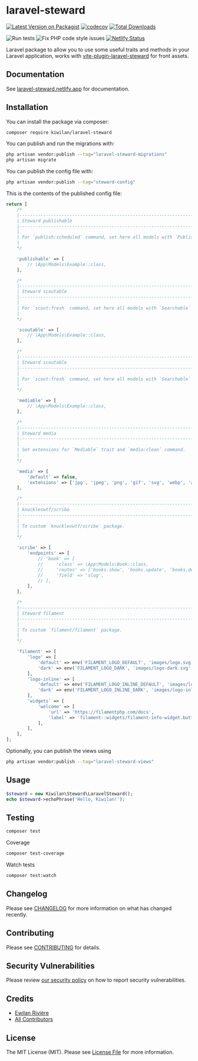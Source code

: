 # **laravel-steward**

[![Latest Version on Packagist](https://img.shields.io/packagist/v/kiwilan/laravel-steward.svg?style=flat-square)](https://packagist.org/packages/kiwilan/laravel-steward)
[![codecov](https://codecov.io/gh/kiwilan/laravel-steward/branch/main/graph/badge.svg?token=CBWSPNZSRA)](https://codecov.io/gh/kiwilan/laravel-steward)
[![Total Downloads](https://img.shields.io/packagist/dt/kiwilan/laravel-steward.svg?style=flat-square)](https://packagist.org/packages/kiwilan/laravel-steward)

![Run tests](https://github.com/kiwilan/laravel-steward/actions/workflows/run-tests.yml/badge.svg)
![Fix PHP code style issues](https://github.com/kiwilan/laravel-steward/actions/workflows/fix-php-code-style-issues.yml/badge.svg)
[![Netlify Status](https://api.netlify.com/api/v1/badges/2b7e3e6b-6789-4ea5-a92c-64d57ac58aad/deploy-status)](https://app.netlify.com/sites/laravel-steward/deploys)

Laravel package to allow you to use some useful traits and methods in your Laravel application, works with [vite-plugin-laravel-steward](https://github.com/kiwilan/vite-plugin-laravel-steward) for front assets.

## Documentation

See [laravel-steward.netlify.app](https://laravel-steward.netlify.app/) for documentation.

## Installation

You can install the package via composer:

```bash
composer require kiwilan/laravel-steward
```

You can publish and run the migrations with:

```bash
php artisan vendor:publish --tag="laravel-steward-migrations"
php artisan migrate
```

You can publish the config file with:

```bash
php artisan vendor:publish --tag="steward-config"
```

This is the contents of the published config file:

```php
return [
    /*
    |--------------------------------------------------------------------------
    | Steward publishable
    |--------------------------------------------------------------------------
    |
    | For `publish:scheduled` command, set here all models with `Publishable` trait.
    |
    */

    'publishable' => [
        // \App\Models\Example::class,
    ],

    /*
    |--------------------------------------------------------------------------
    | Steward scoutable
    |--------------------------------------------------------------------------
    |
    | For `scout:fresh` command, set here all models with `Searchable` trait.
    |
    */

    'scoutable' => [
        // \App\Models\Example::class,
    ],

    /*
    |--------------------------------------------------------------------------
    | Steward scoutable
    |--------------------------------------------------------------------------
    |
    | For `scout:fresh` command, set here all models with `Searchable` trait.
    |
    */

    'mediable' => [
        // \App\Models\Example::class,
    ],

    /*
    |--------------------------------------------------------------------------
    | Steward media
    |--------------------------------------------------------------------------
    |
    | Set extensions for `Mediable` trait and `media:clean` command.
    |
    */

    'media' => [
        'default' => false,
        'extensions' => ['jpg', 'jpeg', 'png', 'gif', 'svg', 'webp', 'avif'],
    ],

    /*
    |--------------------------------------------------------------------------
    | knuckleswtf/scribe
    |--------------------------------------------------------------------------
    |
    | To custom `knuckleswtf/scribe` package.
    |
    */

    'scribe' => [
        'endpoints' => [
            // 'book' => [
            //     'class' => \App\Models\Book::class,
            //     'routes' => ['books.show', 'books.update', 'books.destroy'],
            //     'field' => 'slug',
            // ],
        ],
    ],

    /*
    |--------------------------------------------------------------------------
    | Steward filament
    |--------------------------------------------------------------------------
    |
    | To custom `filament/filament` package.
    |
    */

    'filament' => [
        'logo' => [
            'default' => env('FILAMENT_LOGO_DEFAULT', 'images/logo.svg'),
            'dark' => env('FILAMENT_LOGO_DARK', 'images/logo-dark.svg'),
        ],
        'logo-inline' => [
            'default' => env('FILAMENT_LOGO_INLINE_DEFAULT', 'images/logo-inline.svg'),
            'dark' => env('FILAMENT_LOGO_INLINE_DARK', 'images/logo-inline-dark.svg'),
        ],
        'widgets' => [
            'welcome' => [
                'url' => 'https://filamentphp.com/docs',
                'label' => 'filament::widgets/filament-info-widget.buttons.visit_documentation.label',
            ],
        ],
    ],
];
```

Optionally, you can publish the views using

```bash
php artisan vendor:publish --tag="laravel-steward-views"
```

## Usage

```php
$steward = new Kiwilan\Steward\LaravelSteward();
echo $steward->echoPhrase('Hello, Kiwilan!');
```

## Testing

```bash
composer test
```

Coverage

```bash
composer test-coverage
```

Watch tests

```bash
composer test:watch
```

## Changelog

Please see [CHANGELOG](CHANGELOG.md) for more information on what has changed recently.

## Contributing

Please see [CONTRIBUTING](CONTRIBUTING.md) for details.

## Security Vulnerabilities

Please review [our security policy](../../security/policy) on how to report security vulnerabilities.

## Credits

- [Ewilan Rivière](https://github.com/ewilan-riviere)
- [All Contributors](../../contributors)

## License

The MIT License (MIT). Please see [License File](LICENSE.md) for more information.
